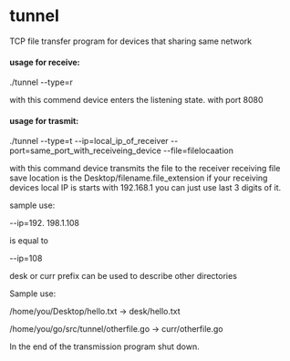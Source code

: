 # tunnel
TCP file transfer program for devices that sharing same network

#### usage for receive:
./tunnel --type=r

with this commend device enters the listening state. with port 8080

#### usage for trasmit:
./tunnel --type=t --ip=local_ip_of_receiver --port=same_port_with_receiveing_device --file=filelocaation

with this command device transmits the file to the receiver receiving file save location is the Desktop/filename.file_extension
if your receiving devices local IP is starts with 192.168.1 you can just use last 3 digits of it.

sample use:

--ip=192. 198.1.108 

is equal to

--ip=108 

desk or curr prefix can be used to describe other directories

Sample use:

/home/you/Desktop/hello.txt           -> desk/hello.txt

/home/you/go/src/tunnel/otherfile.go  -> curr/otherfile.go

In the end of the transmission program shut down.
